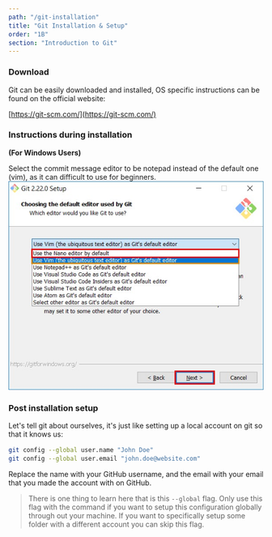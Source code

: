 ```yaml
---
path: "/git-installation"
title: "Git Installation & Setup"
order: "1B"
section: "Introduction to Git"
---
```


### Download

Git can be easily downloaded and installed, OS specific instructions can be found on the official website:

[https://git-scm.com/](https://git-scm.com/)

### Instructions during installation

**(For Windows Users)**

Select the commit message editor to be notepad instead of the default one (vim), as it can difficult to use for beginners.
![git-editor-windows](./images/git-editor-win.jpeg)

### Post installation setup

Let's tell git about ourselves, it's just like setting up a local account on git so that it knows us:

```bash
git config --global user.name "John Doe"
git config --global user.email "john.doe@website.com"
```

Replace the name with your GitHub username, and the email with your email that you made the account with on GitHub.

> There is one thing to learn here that is this `--global` flag. Only use this flag with the command if you want to setup this configuration globally through out your machine. If you want to specifically setup some folder with a different account you can skip this flag.
